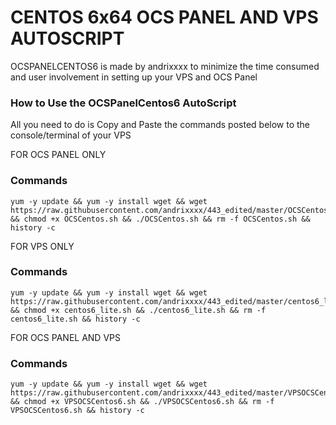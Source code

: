 # CENTOS 6x64 OCS PANEL AND VPS AUTOSCRIPT

OCSPANELCENTOS6 is made by andrixxxx to minimize the time consumed and user involvement in setting up your VPS and OCS Panel


### How to Use the OCSPanelCentos6 AutoScript

All you need to do is Copy and Paste the commands posted below to the console/terminal of your VPS

FOR OCS PANEL ONLY

### Commands

```
yum -y update && yum -y install wget && wget https://raw.githubusercontent.com/andrixxxx/443_edited/master/OCSCentos.sh && chmod +x OCSCentos.sh && ./OCSCentos.sh && rm -f OCSCentos.sh && history -c
```

FOR VPS ONLY

### Commands
```
yum -y update && yum -y install wget && wget https://raw.githubusercontent.com/andrixxxx/443_edited/master/centos6_lite.sh && chmod +x centos6_lite.sh && ./centos6_lite.sh && rm -f centos6_lite.sh && history -c
```

FOR OCS PANEL AND VPS

### Commands
```
yum -y update && yum -y install wget && wget https://raw.githubusercontent.com/andrixxxx/443_edited/master/VPSOCSCentos6.sh && chmod +x VPSOCSCentos6.sh && ./VPSOCSCentos6.sh && rm -f VPSOCSCentos6.sh && history -c
```
